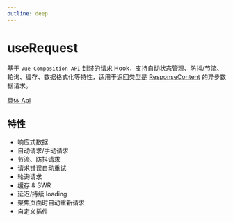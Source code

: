 ```yaml
---
outline: deep
---
```


# useRequest

基于 `Vue Composition API` 封装的请求 Hook，支持自动状态管理、防抖/节流、轮询、缓存、数据格式化等特性，适用于返回类型是 [ResponseContent](/api-reference/common-type/response-content.md) 的异步数据请求。

[具体 Api](/api-reference/hooks/use-request/home.md)
## 特性

* 响应式数据
* 自动请求/手动请求
* 节流、防抖请求
* 请求错误自动重试
* 轮询请求
* 缓存 & SWR
* 延迟/持续 loading
* 聚焦页面时自动重新请求
* 自定义插件

